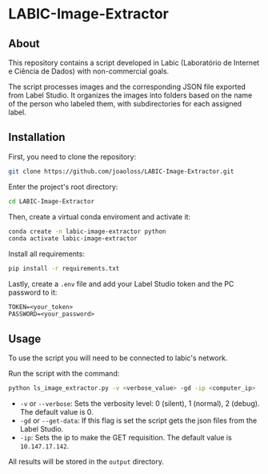 # LABIC-Image-Extractor

## About

This repository contains a script developed in Labic (Laboratório de Internet e Ciência de Dados) with non-commercial goals.

The script processes images and the corresponding JSON file exported from Label Studio. It organizes the images into folders based on the name of the person who labeled them, with subdirectories for each assigned label.

## Installation

First, you need to clone the repository:
```bash
git clone https://github.com/joaoloss/LABIC-Image-Extractor.git
```
Enter the project's root directory:
```bash
cd LABIC-Image-Extractor
```
Then, create a virtual conda enviroment and activate it:
```bash
conda create -n labic-image-extractor python
conda activate labic-image-extractor
```
Install all requirements:
```bash
pip install -r requirements.txt
```
Lastly, create a `.env` file and add your Label Studio token and the PC password to it:
```dotenv
TOKEN=<your_token>
PASSWORD=<your_password>
```

## Usage

To use the script you will need to be connected to labic's network.

Run the script with the command:
```bash
python ls_image_extractor.py -v <verbose_value> -gd -ip <computer_ip>
```

- `-v` or `--verbose`: Sets the verbosity level: 0 (silent), 1 (normal), 2 (debug). The default value is 0.
- `-gd` or `--get-data`: If this flag is set the script gets the json files from the Label Studio.
- `-ip`: Sets the ip to make the GET requisition. The default value is `10.147.17.142`.

All results will be stored in the `output` directory.